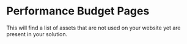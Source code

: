 # Performance Budget Pages

This will find a list of assets that are not used on your website yet are present in your solution.
